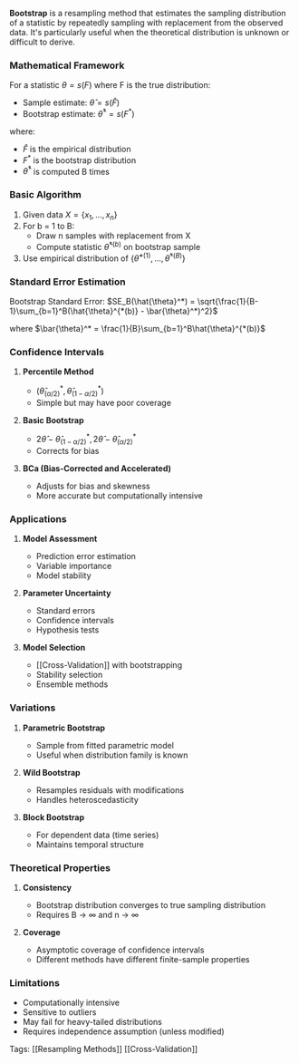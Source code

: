 **Bootstrap** is a resampling method that estimates the sampling distribution of a statistic by repeatedly sampling with replacement from the observed data. It's particularly useful when the theoretical distribution is unknown or difficult to derive.

### Mathematical Framework

For a statistic $\theta = s(F)$ where F is the true distribution:
- Sample estimate: $\hat{\theta} = s(\hat{F})$
- Bootstrap estimate: $\hat{\theta}^* = s(F^*)$

where:
- $\hat{F}$ is the empirical distribution
- $F^*$ is the bootstrap distribution
- $\hat{\theta}^*$ is computed B times

### Basic Algorithm

1. Given data $X = \{x_1, ..., x_n\}$
2. For b = 1 to B:
   - Draw n samples with replacement from X
   - Compute statistic $\hat{\theta}^{*(b)}$ on bootstrap sample
3. Use empirical distribution of $\{\hat{\theta}^{*(1)}, ..., \hat{\theta}^{*(B)}\}$

### Standard Error Estimation

Bootstrap Standard Error:
$SE_B(\hat{\theta}^*) = \sqrt{\frac{1}{B-1}\sum_{b=1}^B(\hat{\theta}^{*(b)} - \bar{\theta}^*)^2}$

where $\bar{\theta}^* = \frac{1}{B}\sum_{b=1}^B\hat{\theta}^{*(b)}$

### Confidence Intervals

1. **Percentile Method**
   - $(\hat{\theta}^*_{(\alpha/2)}, \hat{\theta}^*_{(1-\alpha/2)})$
   - Simple but may have poor coverage

2. **Basic Bootstrap**
   - $2\hat{\theta} - \hat{\theta}^*_{(1-\alpha/2)}, 2\hat{\theta} - \hat{\theta}^*_{(\alpha/2)}$
   - Corrects for bias

3. **BCa (Bias-Corrected and Accelerated)**
   - Adjusts for bias and skewness
   - More accurate but computationally intensive

### Applications

1. **Model Assessment**
   - Prediction error estimation
   - Variable importance
   - Model stability

2. **Parameter Uncertainty**
   - Standard errors
   - Confidence intervals
   - Hypothesis tests

3. **Model Selection**
   - [[Cross-Validation]] with bootstrapping
   - Stability selection
   - Ensemble methods

### Variations

1. **Parametric Bootstrap**
   - Sample from fitted parametric model
   - Useful when distribution family is known

2. **Wild Bootstrap**
   - Resamples residuals with modifications
   - Handles heteroscedasticity

3. **Block Bootstrap**
   - For dependent data (time series)
   - Maintains temporal structure

### Theoretical Properties

1. **Consistency**
   - Bootstrap distribution converges to true sampling distribution
   - Requires B → ∞ and n → ∞

2. **Coverage**
   - Asymptotic coverage of confidence intervals
   - Different methods have different finite-sample properties

### Limitations
- Computationally intensive
- Sensitive to outliers
- May fail for heavy-tailed distributions
- Requires independence assumption (unless modified)

Tags:
[[Resampling Methods]]
[[Cross-Validation]]
